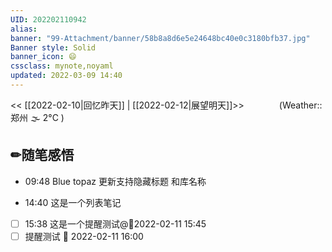 ```yaml
---
UID: 202202110942 
alias:
banner: "99-Attachment/banner/58b8a8d6e5e24648bc40e0c3180bfb37.jpg"
Banner style: Solid
banner_icon: 😄
cssclass: mynote,noyaml
updated: 2022-03-09 14:40
---
```

<< [[2022-02-10|回忆昨天]] | [[2022-02-12|展望明天]]>>　　　　(Weather::郑州 🌫  2°C
)

## ✏随笔感悟


- 09:48 Blue topaz 更新支持隐藏标题 和库名称

- 14:40 这是一个列表笔记<br>
- [ ] 15:38 这是一个提醒测试@📆2022-02-11 15:45
- [ ]  提醒测试 📅 2022-02-11 16:00